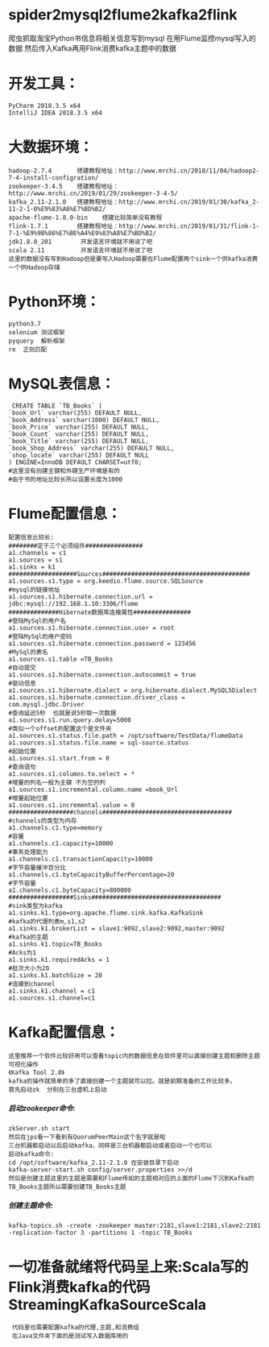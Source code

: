 # spider2mysql2flume2kafka2flink
爬虫抓取淘宝Python书信息将相关信息写到mysql
在用Flume监控mysql写入的数据
然后传入Kafka再用Flink消费kafka主题中的数据
# 开发工具：
    PyCharm 2018.3.5 x64
    IntelliJ IDEA 2018.3.5 x64
# 大数据环境：
    hadoop-2.7.4       搭建教程地址：http://www.mrchi.cn/2018/11/04/hadoop2-7-4-install-configration/
    zookeeper-3.4.5    搭建教程地址：http://www.mrchi.cn/2019/01/29/zookeeper-3-4-5/
    kafka_2.11-2.1.0   搭建教程地址：http://www.mrchi.cn/2019/01/30/kafka_2-11-2-1-0%E9%83%A8%E7%BD%B2/
    apache-flume-1.8.0-bin    搭建比较简单没有教程
    flink-1.7.1        搭建教程地址：http://www.mrchi.cn/2019/01/31/flink-1-7-1-%E9%9B%86%E7%BE%A4%E9%83%A8%E7%BD%B2/
    jdk1.8.0_201        开发语言环境就不用说了吧
    scala 2.11          开发语言环境就不用说了吧
    这里的数据没有写到Hadoop但是要写入Hadoop需要在Flume配置两个sink一个供kafka消费一个供Hadoop存储
# Python环境：
    python3.7
    selenium 测试框架
    pyquery  解析框架
    re  正则匹配
# MySQL表信息：
     CREATE TABLE `TB_Books` (
    `book_Url` varchar(255) DEFAULT NULL,
    `book_Address` varchar(1000) DEFAULT NULL,
    `book_Price` varchar(255) DEFAULT NULL,
    `book_Count` varchar(255) DEFAULT NULL,
    `book_Title` varchar(255) DEFAULT NULL,
    `book_Shop_Address` varchar(255) DEFAULT NULL,
    `shop_locate` varchar(255) DEFAULT NULL
    ) ENGINE=InnoDB DEFAULT CHARSET=utf8;
    #这里没有创建主键和外键生产环境是有的
    #由于书的地址比较长所以设置长度为1000
# Flume配置信息：
    配置信息比较长:
    ########定于三个必须组件################
    a1.channels = c1
    a1.sources = s1
    a1.sinks = k1
    ###################Sources#########################################
    a1.sources.s1.type = org.keedio.flume.source.SQLSource
    #mysql的链接地址
    a1.sources.s1.hibernate.connection.url = jdbc:mysql://192.168.1.10:3306/flume
    ##############Hibernate数据库连接属性################
    #登陆MySql的用户名
    a1.sources.s1.hibernate.connection.user = root
    #登陆MySql的用户密码
    a1.sources.s1.hibernate.connection.password = 123456
    #MySql的表名
    a1.sources.s1.table =TB_Books
    #自动提交
    a1.sources.s1.hibernate.connection.autocommit = true
    #驱动信息
    a1.sources.s1.hibernate.dialect = org.hibernate.dialect.MySQL5Dialect
    a1.sources.s1.hibernate.connection.driver_class = com.mysql.jdbc.Driver
    #查询延迟5秒  也就是说5秒取一次数据
    a1.sources.s1.run.query.delay=5000
    #类似一个offset的配置这个是文件夹
    a1.sources.s1.status.file.path = /opt/software/TestData/flumeData
    a1.sources.s1.status.file.name = sql-source.status
    #起始位置
    a1.sources.s1.start.from = 0
    #查询语句
    a1.sources.s1.columns.to.select = *
    #增量的列名一般为主键 不为空的列
    a1.sources.s1.incremental.column.name =book_Url
    #增量起始位置
    a1.sources.s1.incremental.value = 0
    ##################channels####################################
    #channels的类型为内存
    a1.channels.c1.type=memory
    #容量
    a1.channels.c1.capacity=10000
    #事务处理能力
    a1.channels.c1.transactionCapacity=10000
    #字节容量缓冲百分比
    a1.channels.c1.byteCapacityBufferPercentage=20
    #字节容量
    a1.channels.c1.byteCapacity=800000
    ##################Sinks####################################
    #sink类型为kafka
    a1.sinks.k1.type=org.apache.flume.sink.kafka.KafkaSink
    #kafka的代理列表m,s1,s2
    a1.sinks.k1.brokerList = slave1:9092,slave2:9092,master:9092
    #kafka的主题
    a1.sinks.k1.topic=TB_Books
    #Acks为1
    a1.sinks.k1.requiredAcks = 1
    #批次大小为20
    a1.sinks.k1.batchSize = 20
    #连接到channel
    a1.sinks.k1.channel = c1
    a1.sources.s1.channel=c1
# Kafka配置信息：
    这里推荐一个软件比较好用可以查看topic内的数据信息在软件里可以直接创建主题和删除主题可视化操作
    《Kafka Tool 2.0》
    kafka的操作就简单的多了直接创建一个主题就可以拉。就是前期准备的工作比较多。
    首先启动zk  分别在三台虚机上启动
##### 启动zookeeper命令:
    zkServer.sh start
    然后在jps看一下看到有QuorumPeerMain这个名字就是啦
    三台机器都启动以后启动kafka，同样是三台机器都启动或者启动一个也可以
    启动kafka命令:
    cd /opt/software/kafka_2.11-2.1.0 在安装目录下启动
    kafka-server-start.sh config/server.properties >>/d
    然后是创建主题这里的主题是需要和Flume传如的主题相对应的上面的Flume下沉到Kafka的TB_Books主题所以需要创建TB_Books主题
##### 创建主题命令:
    kafka-topics.sh -create -zookeeper master:2181,slave1:2181,slave2:2181 -replication-factor 3 -partitions 1 -topic TB_Books
# 一切准备就绪将代码呈上来:Scala写的Flink消费kafka的代码 StreamingKafkaSourceScala
     代码里也需要配置kafka的代理,主题,和消费组
     在Java文件夹下面的是测试写入数据库用的






